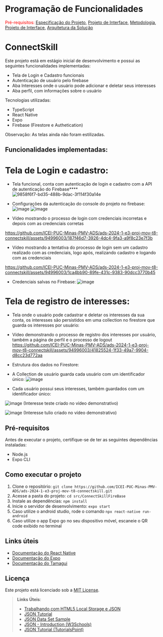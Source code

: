 # Programação de Funcionalidades

<span style="color:red">Pré-requisitos: <a href="2-Especificação do Projeto.md"> Especificação do Projeto</a></span>, <a href="3-Projeto de Interface.md"> Projeto de Interface</a>, <a href="4-Metodologia.md"> Metodologia</a>, <a href="3-Projeto de Interface.md"> Projeto de Interface</a>, <a href="5-Arquitetura da Solução.md"> Arquitetura da Solução</a>

# ConnectSkill

Este projeto está em estágio inicial de desenvolvimento e possui as seguintes funcionalidades implementadas:

- Tela de Login e Cadastro funcionais
- Autenticação de usuário pelo firebase
- Aba Interesses onde o usuário pode adicionar e deletar seus interesses 
- Aba perfil, com informações sobre o usuário

Tecnologias utilizadas:
- TypeScript
- React Native
- Expo
- Firebase (Firestore e Authetication)

Observação: As telas ainda não foram estilizadas.

## Funcionalidades implementadas:

# Tela de Login e cadastro:

- Tela funcional, conta com autenticação de login e cadastro com a API de autenticação do Firebase****
![9858f6f7-bd35-488b-9dac-3f114f30a14e](https://github.com/ICEI-PUC-Minas-PMV-ADS/ads-2024-1-e3-proj-mov-t8-connectskill/assets/94996003/d00a7901-83c3-41e6-a279-f590d496933c)

- Configurações da autenticação do console do projeto no firebase:
![image](https://github.com/ICEI-PUC-Minas-PMV-ADS/ads-2024-1-e3-proj-mov-t8-connectskill/assets/94996003/4c2645d0-b13b-44e2-bcaa-652c16af43e1)
![image](https://github.com/ICEI-PUC-Minas-PMV-ADS/ads-2024-1-e3-proj-mov-t8-connectskill/assets/94996003/5206fde8-7ffe-4f02-b01a-23df526c8402)

- Vídeo mostrando o processo de login com credenciais incorretas e depois com as credenciais corretas
  
https://github.com/ICEI-PUC-Minas-PMV-ADS/ads-2024-1-e3-proj-mov-t8-connectskill/assets/94996003/187f46d7-3926-4dc4-9fa3-a9f8c23e7f3b

- Vídeo mostrando a tentativa do processo de login sem um cadastro realizado com as credenciais, logo após, realizando cadastro e logando com as credenciais

https://github.com/ICEI-PUC-Minas-PMV-ADS/ads-2024-1-e3-proj-mov-t8-connectskill/assets/94996003/1ca4bb90-89fe-431c-9383-90dcc3770b45

- Credenciais salvas no Firebase:
![image](https://github.com/ICEI-PUC-Minas-PMV-ADS/ads-2024-1-e3-proj-mov-t8-connectskill/assets/94996003/71f0c4f3-0817-45e9-9855-d7d108fd6914)

# Tela de registro de interesses:

- Tela onde o usuário pode cadastrar e deletar os interesses da sua conta, os interesses são persistidos em uma collection no firestore que guarda os interesses por usuário:

- Vídeo demonstrando o processo de registro dos interesses por usuário, também a página de perfil e o processo de logout
https://github.com/ICEI-PUC-Minas-PMV-ADS/ads-2024-1-e3-proj-mov-t8-connectskill/assets/94996003/41825524-1f33-49a7-9904-d8cc23d772aa

- Estrutura dos dados no Firestore:

 - A Collection de usuário guarda cada usuário com um identificador único:
![image](https://github.com/ICEI-PUC-Minas-PMV-ADS/ads-2024-1-e3-proj-mov-t8-connectskill/assets/94996003/6ba2d690-878b-466d-8859-9c0507300875)

 - Cada usuário possui seus interesses, também guardados com um identificador único:

![image](https://github.com/ICEI-PUC-Minas-PMV-ADS/ads-2024-1-e3-proj-mov-t8-connectskill/assets/94996003/61bc8d53-2cd0-4113-90d8-0c5ddcbec2b9)
(Interesse teste criado no vídeo demonstrativo)

![image](https://github.com/ICEI-PUC-Minas-PMV-ADS/ads-2024-1-e3-proj-mov-t8-connectskill/assets/94996003/b05ca6a3-cf16-419d-af9c-aa25dd23041c)
(Interesse tulio criado no vídeo demonstrativo)

## Pré-requisitos

Antes de executar o projeto, certifique-se de ter as seguintes dependências instaladas:

- Node.js
- Expo CLI

## Como executar o projeto

1. Clone o repositório: `git clone https://github.com/ICEI-PUC-Minas-PMV-ADS/ads-2024-1-e3-proj-mov-t8-connectskill.git`
2. Acesse a pasta do projeto: `cd src/ConnectSkillFireBase`
3. Instale as dependências: `npm install`
4. Inicie o servidor de desenvolvimento: `expo start`
5. Caso utilize o android studio, rode o comando `npx react-native run-android`
5. Caso utilize o app Expo go no seu dispositivo móvel, escaneie o QR code exibido no terminal

## Links úteis

- [Documentação do React Native](https://reactnative.dev/docs/getting-started)
- [Documentação do Expo](https://docs.expo.io/)
- [Documentação do Tamagui](https://tamagui.org/)

## Licença

Este projeto está licenciado sob a [MIT License](https://opensource.org/licenses/MIT).

> **Links Úteis**:
>
> - [Trabalhando com HTML5 Local Storage e JSON](https://www.devmedia.com.br/trabalhando-com-html5-local-storage-e-json/29045)
> - [JSON Tutorial](https://www.w3resource.com/JSON)
> - [JSON Data Set Sample](https://opensource.adobe.com/Spry/samples/data_region/JSONDataSetSample.html)
> - [JSON - Introduction (W3Schools)](https://www.w3schools.com/js/js_json_intro.asp)
> - [JSON Tutorial (TutorialsPoint)](https://www.tutorialspoint.com/json/index.htm)
